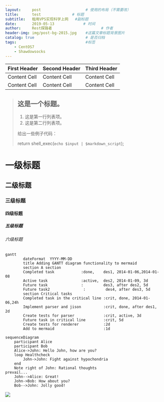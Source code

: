```yaml
---
layout:     post                    # 使用的布局（不需要改）
title:      test              # 标题 
subtitle:   租用VPS实现科学上网   #副标题
date:       2019-05-13             # 时间
author:     Rest探路者                      # 作者
header-img: img/post-bg-2015.jpg    #这篇文章标题背景图片
catalog: true                       # 是否归档
tags:                               #标签
    - CentOS7
    - Shawdowsocks
---
```



First Header | Second Header | Third Header
------------ | ------------- | ------------
Content Cell | Content Cell  | Content Cell
Content Cell | Content Cell  | Content Cell



> ## 这是一个标题。
> 1. 这是第一行列表项。
> 2. 这是第二行列表项。
>
> 给出一些例子代码：
>
> return shell_exec(`echo $input | $markdown_script`);




# 一级标题
## 二级标题
### 三级标题
#### 四级标题
##### 五级标题
###### 六级标题


```graph
gantt
        dateFormat  YYYY-MM-DD
        title Adding GANTT diagram functionality to mermaid
        section A section
        Completed task            :done,    des1, 2014-01-06,2014-01-08
        Active task               :active,  des2, 2014-01-09, 3d
        Future task               :         des3, after des2, 5d
        Future task2               :         des4, after des3, 5d
        section Critical tasks
        Completed task in the critical line :crit, done, 2014-01-06,24h
        Implement parser and jison          :crit, done, after des1, 2d
        Create tests for parser             :crit, active, 3d
        Future task in critical line        :crit, 5d
        Create tests for renderer           :2d
        Add to mermaid                      :1d
```



```graph
sequenceDiagram
    participant Alice
    participant Bob
    Alice->John: Hello John, how are you?
    loop Healthcheck
        John->John: Fight against hypochondria
    end
    Note right of John: Rational thoughts 
prevail...
    John-->Alice: Great!
    John->Bob: How about you?
    Bob-->John: Jolly good!
```

![](https://img2018.cnblogs.com/blog/1201453/201905/1201453-20190516224513754-1509072836.png)